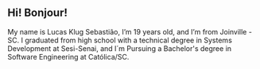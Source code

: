 ## Hi! Bonjour! 

My name is Lucas Klug Sebastião, I’m 19 years old, and I’m from Joinville - SC. I graduated from high school with a technical degree in Systems Development at Sesi-Senai, and I´m Pursuing a Bachelor's degree in Software Engineering at Católica/SC.
